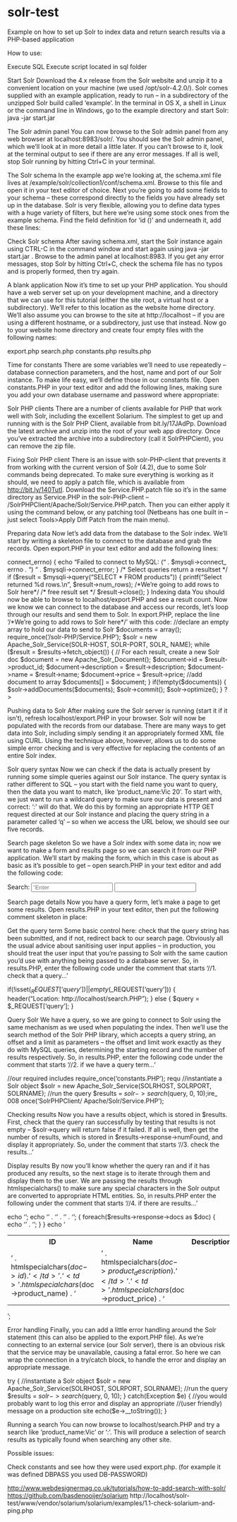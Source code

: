 solr-test
=========

Example on how to set up Solr to index data and return search results via a PHP-based application

How to use:

Execute SQL
Execute script located in sql folder

Start Solr
Download the 4.x release from the Solr website and unzip it to a convenient location on your machine (we used /opt/solr-4.2.0/). Solr comes supplied with an example application, ready to run – in a subdirectory of the unzipped Solr build called ‘example’. In the terminal in OS X, a shell in Linux or the command line in Windows, go to the example directory and start Solr:
java -jar start.jar

The Solr admin panel
You can now browse to the Solr admin panel from any web browser at localhost:8983/solr/. You should see the Solr admin panel, which we’ll look at in more detail a little later. If you can’t browse to it, look at the terminal output to see if there are any error messages. If all is well, stop Solr running by hitting Ctrl+C in your terminal.

The Solr schema
In the example app we’re looking at, the schema.xml file lives at
/example/solr/collection1/conf/schema.xml. Browse to this file and open it in your text editor of choice. Next you’re going to add some fields to your schema – these correspond directly to the fields you have already set up in the database. Solr is very flexible, allowing you to define data types with a huge variety of filters, but here we’re using some stock ones from the example schema.
Find the field definition for ‘id (<field name=”id” type=”string” indexed=”true” stored=”true” required=”true” multiValued=”false” />)’ and underneath it, add these lines:

<field name="product_name" type="text_general" indexed="true" stored="true"/>
<field name="product_description" type="text_general" indexed="true" stored="true"/>
<field name="product_price" type="float" indexed="true" stored="true"/>

Check Solr schema
After saving schema.xml, start the Solr instance again using CTRL-C in the command window and start again using java -jar start.jar
. Browse to the admin panel at localhost:8983. If you get any error messages, stop Solr by hitting Ctrl+C, check the schema file has no typos and is properly formed, then try again.

A blank application
Now it’s time to set up your PHP application. You should have a web server set up on your development machine, and a directory that we can use for this tutorial (either the site root, a virtual host or a subdirectory). We’ll refer to this location as the website home directory. We’ll also assume you can browse to the site at http://localhost – if you are using a different hostname, or a subdirectory, just use that instead. Now go to your website home directory and create four empty files with the following names:

export.php
search.php
constants.php
results.php

Time for constants
There are some variables we’ll need to use repeatedly – database connection parameters, and the host, name and port of our Solr instance. To make life easy, we’ll define those in our constants file. Open constants.PHP in your text editor and add the following lines, making sure you add your own database username and password where appropriate:

<?PHP
define(‘DBUSER’, ‘root’); //change this value to your DB     username
define(‘DBPASS’, ‘password’); //change this value to your DB     password
define(‘DBHOST’, ‘localhost’);
define(‘DBSCHEMA’, ‘solr_test’);
define(‘SOLRNAME’, ‘/solr’);
define(‘SOLRPORT’, ‘8983’);
define(‘SOLRHOST’, ‘localhost’);
?>

Solr PHP clients
There are a number of clients available for PHP that work well with Solr, including the excellent Solarium. The simplest to get up and running with is the Solr PHP Client, available from bit.ly/17JAdPp. Download the latest archive and unzip into the root of your web app directory. Once you’ve extracted the archive into a subdirectory (call it SolrPHPCient), you can remove the zip file.

Fixing Solr PHP client
There is an issue with solr-PHP-client that prevents it from working with the current version of Solr (4.2), due to some Solr commands being deprecated. To make sure everything is working as it should, we need to apply a patch file, which is available from http://bit.ly/140TutI. Download the Service.PHP.patch file so it’s in the same directory as Service.PHP in the solr-PHP-client – /SolrPHPClient/Apache/Solr/Service.PHP.patch. Then you can either apply it using the command below, or any patching tool (Netbeans has one built in – just select Tools>Apply Diff Patch from the main menu).

Preparing data
Now let’s add data from the database to the Solr index. We’ll start by writing a skeleton file to connect to the database and grab the records. Open export.PHP in your text editor and add the following lines:

<?PHP
require(‘constants.PHP’);
$mysqli = new mysqli(‘DBHOST’, ‘DBUSER’, ‘DBPASS’, DBSCHEMA);
if ($mysqli->connect_errno) {
   echo “Failed to connect to MySQL: (“ . $mysqli->connect_    errno     . “) “ . $mysqli->connect_error;
}
/* Select queries return a resultset */
if ($result = $mysqli->query(“SELECT * FROM products”)) {
   printf(“Select returned %d rows.\n”, $result->num_rows);
    /*We’re going to add rows to Solr here*/
  /* free result set */
  $result->close();
}

Indexing data
You should now be able to browse to localhost/export.PHP and see a result count. Now we know we can connect to the database and access our records, let’s loop through our results and send them to Solr. In export.PHP, replace the line ‘/*We’re going to add rows to Solr here*/’ with this code:

   //declare an empty array to hold our data to send to Solr
   $documents = array();
   require_once(‘/solr-PHP/Service.PHP’);
       $solr = new Apache_Solr_Service(SOLR-HOST, SOLR-PORT,     SOLR_    NAME);
   while ($result = $results->fetch_object())
         {
       // For each result, create a new Solr doc
       $document = new Apache_Solr_Document();
       $document->id  = $result->product_id;
       $document->description = $result->description;
       $document->name = $result->name;
       $document->price = $result->price;
       //add document to array
       $documents[] = $document;
   }
   if(!empty($documents))
   {
           $solr->addDocuments($documents);
       $solr->commit();
       $solr->optimize();
   }
?>

Pushing data to Solr
After making sure the Solr server is running (start it if it isn’t), refresh localhost/export.PHP in your browser. Solr will now be populated with the records from our database. There are many ways to get data into Solr, including simply sending it an appropriately formed XML file using CURL. Using the technique above, however, allows us to do some simple error checking and is very effective for replacing the contents of an entire Solr index.

Solr query syntax
Now we can check if the data is actually present by running some simple queries against our Solr instance. The query syntax is rather different to SQL – you start with the field name you want to query, then the data you want to match, like ‘product_name:Vic 20’. To start with, we just want to run a wildcard query to make sure our data is present and correct: ‘*:*’ will do that. We do this by forming an appropriate HTTP GET request directed at our Solr instance and placing the query string in a parameter called ‘q’ – so when we access the URL below, we should see our five records.

Search page skeleton
So we have a Solr index with some data in; now we want to make a form and results page so we can search it from our PHP application. We’ll start by making the form, which in this case is about as basic as it’s possible to get – open search.PHP in your text editor and add the following code:

<html>
     <body>
   <form action=”results.PHP” method=”get”>
     <label for=”query”>Search:</label>
     <input id=”query” name=”query” placeholder=”Enter your     search” />
     <input type=”submit”/>
   </form>
 </body>
</html>

Search page details
Now you have a query form, let’s make a page to get some results. Open results.PHP in your text editor, then put the following comment skeleton in place:

<?PHP
//1. check that a query has been submitted, send user back to     search page otherwise
//2. if we have a query term, connect to Solr, query and grab the     result
//3. check the results – are there any? If not, display an     appropriate message
// if there are results, iterate through them and display
?>

Get the query term
Some basic control here: check that the query string has been submitted, and if not, redirect back to our search page. Obviously all the usual advice about sanitising user input applies – in production, you should treat the user input that you’re passing to Solr with the same caution you’d use with anything being passed to a database server. So, in results.PHP, enter the following code under the comment that starts ‘//1. check that a query…’

if(!isset($_REQUEST[‘query’]) || empty($_REQUEST[‘query’]))
{
header(“Location: http://localhost/search.PHP”);
}
else
{
    $query = $_REQUEST[‘query’];
}

Query Solr
We have a query, so we are going to connect to Solr using the same mechanism as we used when populating the index. Then we’ll use the search method of the Solr PHP library, which accepts a query string, an offset and a limit as parameters – the offset and limit work exactly as they do with MySQL queries, determining the starting record and the number of results respectively. So, in results.PHP, enter the following code under the comment that starts ‘//2. if we have a query term…’

//our required includes
require_once(‘constants.PHP’);
requ
//instantiate a Solr object
$solr = new Apache_Solr_Service(SOLRHOST, SOLRPORT, SOLRNAME);
//run the query
$results = $solr->search($query, 0, 10);ire_        008    once(‘SolrPHPClient/    Apache/Solr/Service.PHP’);

Checking results
Now you have a results object, which is stored in $results. First,
check that the query ran successfully by testing that results is not empty –
$solr->query will return false if it failed. If all is well, then get the number of results, which is stored in $results->response->numFound, and display it appropriately. So, under the comment that starts ‘//3. check the results…’

Display results
By now you’ll know whether the query ran and if it has produced any results, so the next stage is to iterate through them and display them to the user. We are passing the results through htmlspecialchars() to make sure any special characters in the Solr output are converted to appropriate HTML entities. So, in results.PHP enter the following under the comment that starts ‘//4. if there are results…’

   echo ‘<table>’;
   echo ‘<tr><th>ID</th>’ .
              ‘<th>Name</th>’ .
              ‘<th>Description</th>’ .
          ‘<th>Price</th></tr>’;
    {
        foreach($results->response->docs as $doc)
        {
echo ‘<tr><td>’ . htmlspecialchars($doc->id) . ‘</td>’ .
  ‘<td>’ . htmlspecialchars($doc->product_name) .      ‘</td>’ .
            ‘<td>’ . htmlspecialchars($doc->product_        description)  . ‘</td>’ .
                    ‘<td>’ . htmlspecialchars($doc->product_price) .     ‘</td></tr>’;
        }
    }
    echo ‘</table>’;

Error handling
Finally, you can add a little error handling around the Solr statement (this can also be applied to the export.PHP file). As we’re connecting to an external service (our Solr server), there is an obvious risk that the service may be unavailable, causing a fatal error. So here we can wrap the connection in a try/catch block, to handle the error and display an appropriate message.

try
{
    //instantiate a Solr object
$solr = new Apache_Solr_Service(SOLRHOST, SOLRPORT, SOLRNAME);
    //run the query
    $results = $solr->search($query, 0, 10);
}
catch(Exception $e)
{
    //you would probably want to log this error and display an     appropriate 
    //(user friendly) message on a production site
    echo($e->__toString());
}

Running a search
You can now browse to localhost/search.PHP and try a search like ‘product_name:Vic’ or ‘*:*’. This will produce a selection of search results as typically found when searching any other site.

Possible issues:

Check constants and see how they were used export.php.
(for example it was defined DBPASS you used DB-PASSWORD)

http://www.webdesignermag.co.uk/tutorials/how-to-add-search-with-solr/
https://github.com/basdenooijer/solarium
http://localhost/solr-test/www/vendor/solarium/solarium/examples/1.1-check-solarium-and-ping.php
